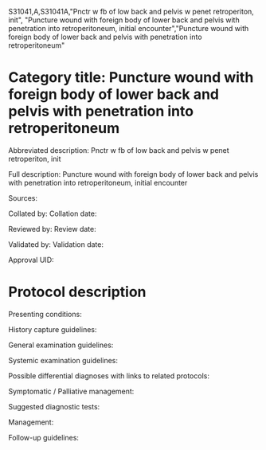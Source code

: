 S31041,A,S31041A,"Pnctr w fb of low back and pelvis w penet retroperiton, init", "Puncture wound with foreign body of lower back and pelvis with penetration into retroperitoneum, initial encounter","Puncture wound with foreign body of lower back and pelvis with penetration into retroperitoneum"
# Category title: Puncture wound with foreign body of lower back and pelvis with penetration into retroperitoneum

Abbreviated description: Pnctr w fb of low back and pelvis w penet retroperiton, init

Full description: Puncture wound with foreign body of lower back and pelvis with penetration into retroperitoneum, initial encounter

Sources:

Collated by:
Collation date:

Reviewed by:
Review date:

Validated by:
Validation date:

Approval UID:

# Protocol description

Presenting conditions:

History capture guidelines:

General examination guidelines:

Systemic examination guidelines:

Possible differential diagnoses with links to related protocols:

Symptomatic / Palliative management:

Suggested diagnostic tests:

Management:

Follow-up guidelines:
